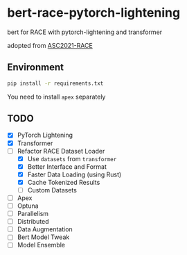 # bert-race-pytorch-lightening
 bert for RACE with pytorch-lightening and transformer

 adopted from [ASC2021-RACE](https://github.com/ASC-Competition/ASC2021-RACE)

## Environment

```bash
pip install -r requirements.txt
```

You need to install `apex` separately

## TODO

 - [x] PyTorch Lightening
 - [x] Transformer
 - [ ] Refactor RACE Dataset Loader
   - [x] Use `datasets` from `transformer`
   - [x] Better Interface and Format
   - [x] Faster Data Loading (using Rust)
   - [x] Cache Tokenized Results
   - [ ] Custom Datasets
 - [ ] Apex
 - [ ] Optuna
 - [ ] Parallelism
 - [ ] Distributed
 - [ ] Data Augmentation
 - [ ] Bert Model Tweak
 - [ ] Model Ensemble